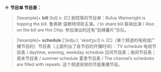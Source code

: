 ☀ <span class="category">**节目单 节目表：**</span>
>[!example]+ <span class="vocabulary">**bill**</span> [bɪl] 
> <span class="definition">n. [C] 剧院等的节目单：</span>Rufus Wainwright is topping the bill. 鲁弗斯·温赖特领衔主演。/ to share bill 联袂出演 / Also on the bill are Hot Chip. 参加演出的还有“劲辣薯片”乐队。

>[!example]+ <span class="vocabulary">**schedule**</span> ['ʃedju:l; 'skedӡu:l] 
> <span class="definition">n. [C]（某个频道的电视或广播节目的）节目表（上面列出了各节目的开播时间）：</span>TV schedule 电视节目表 / daytime, evening, weekday schedule 日间节目表；夜间节目表；周末节目表 / summer schedule 夏季节目表 / The channel’s schedules are filled with repeats. 这个频道安排的尽是重播节目。
